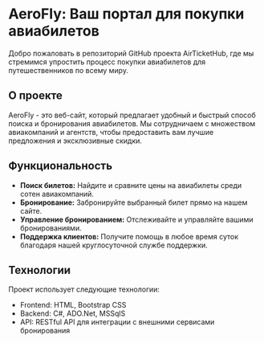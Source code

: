 # AeroFly: Ваш портал для покупки авиабилетов

Добро пожаловать в репозиторий GitHub проекта AirTicketHub, где мы стремимся упростить процесс покупки авиабилетов для путешественников по всему миру.

## О проекте

AeroFly - это веб-сайт, который предлагает удобный и быстрый способ поиска и бронирования авиабилетов. Мы сотрудничаем с множеством авиакомпаний и агентств, чтобы предоставить вам лучшие предложения и эксклюзивные скидки.

## Функциональность

- **Поиск билетов:** Найдите и сравните цены на авиабилеты среди сотен авиакомпаний.
- **Бронирование:** Забронируйте выбранный билет прямо на нашем сайте.
- **Управление бронированием:** Отслеживайте и управляйте вашими бронированиями.
- **Поддержка клиентов:** Получите помощь в любое время суток благодаря нашей круглосуточной службе поддержки.

## Технологии

Проект использует следующие технологии:
- Frontend: HTML, Bootstrap CSS
- Backend: C#, ADO.Net, MSSqlS
- API: RESTful API для интеграции с внешними сервисами бронирования
